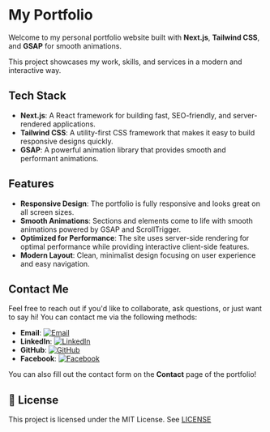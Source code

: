 # My Portfolio

Welcome to my personal portfolio website built with **Next.js**, **Tailwind CSS**, and **GSAP** for smooth animations.

This project showcases my work, skills, and services in a modern and interactive way.

## Tech Stack

- **Next.js**: A React framework for building fast, SEO-friendly, and server-rendered applications.
- **Tailwind CSS**: A utility-first CSS framework that makes it easy to build responsive designs quickly.
- **GSAP**: A powerful animation library that provides smooth and performant animations.

## Features

- **Responsive Design**: The portfolio is fully responsive and looks great on all screen sizes.
- **Smooth Animations**: Sections and elements come to life with smooth animations powered by GSAP and ScrollTrigger.
- **Optimized for Performance**: The site uses server-side rendering for optimal performance while providing interactive client-side features.
- **Modern Layout**: Clean, minimalist design focusing on user experience and easy navigation.

## Contact Me

Feel free to reach out if you'd like to collaborate, ask questions, or just want to say hi! You can contact me via the following methods:

- **Email**: [![Email](https://img.shields.io/badge/-Email-blue?style=flat&logo=gmail)](mailto:muhammad888xyz@gmail.com)
- **LinkedIn**: [![LinkedIn](https://img.shields.io/badge/-LinkedIn-blue?style=flat&logo=linkedin)](https://www.linkedin.com/in/muhammad-farooq-developer/)
- **GitHub**: [![GitHub](https://img.shields.io/badge/-GitHub-black?style=flat&logo=github)](https://github.com/Muhammad-Fraooq)
- **Facebook**: [![Facebook](https://img.shields.io/badge/-Facebook-3b5998?style=flat&logo=facebook)](https://www.facebook.com/profile.php?id=61557075680613&mibextid=ZbWKwL)

You can also fill out the contact form on the **Contact** page of the portfolio!

## 📄 License

This project is licensed under the MIT License. See [LICENSE](LICENSE)
